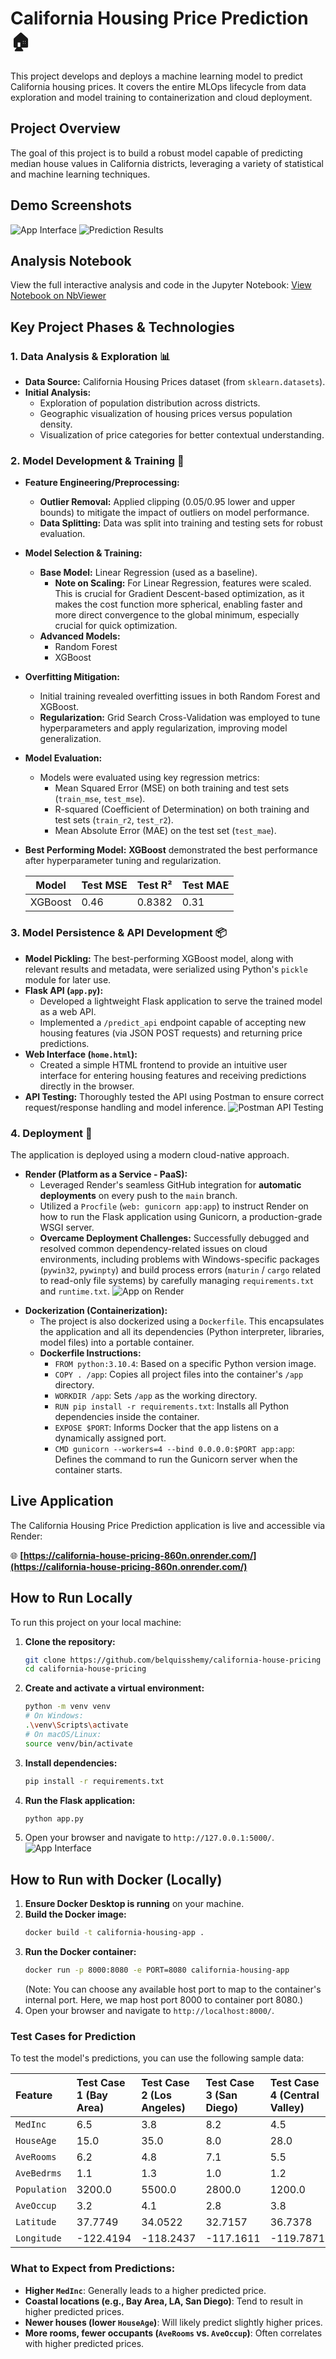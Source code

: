 # California Housing Price Prediction 🏠

This project develops and deploys a machine learning model to predict California housing prices. It covers the entire MLOps lifecycle from data exploration and model training to containerization and cloud deployment.

## Project Overview

The goal of this project is to build a robust model capable of predicting median house values in California districts, leveraging a variety of statistical and machine learning techniques.

## Demo Screenshots

![App Interface](Cal-App-Interface.png)
![Prediction Results](Cal-Predictions.png)

## Analysis Notebook

View the full interactive analysis and code in the Jupyter Notebook:
[View Notebook on NbViewer](https://nbviewer.org/github/belquisshemy/california-house-pricing/blob/main/cal_house_analysis.ipynb)

## Key Project Phases & Technologies

### 1. Data Analysis & Exploration 📊

- **Data Source:** California Housing Prices dataset (from `sklearn.datasets`).
- **Initial Analysis:**
  - Exploration of population distribution across districts.
  - Geographic visualization of housing prices versus population density.
  - Visualization of price categories for better contextual understanding.

### 2. Model Development & Training 🧠

- **Feature Engineering/Preprocessing:**
  - **Outlier Removal:** Applied clipping (0.05/0.95 lower and upper bounds) to mitigate the impact of outliers on model performance.
  - **Data Splitting:** Data was split into training and testing sets for robust evaluation.
- **Model Selection & Training:**
  - **Base Model:** Linear Regression (used as a baseline).
    - **Note on Scaling:** For Linear Regression, features were scaled. This is crucial for Gradient Descent-based optimization, as it makes the cost function more spherical, enabling faster and more direct convergence to the global minimum, especially crucial for quick optimization.
  - **Advanced Models:**
    - Random Forest
    - XGBoost
- **Overfitting Mitigation:**
  - Initial training revealed overfitting issues in both Random Forest and XGBoost.
  - **Regularization:** Grid Search Cross-Validation was employed to tune hyperparameters and apply regularization, improving model generalization.
- **Model Evaluation:**
  - Models were evaluated using key regression metrics:
    - Mean Squared Error (MSE) on both training and test sets (`train_mse`, `test_mse`).
    - R-squared (Coefficient of Determination) on both training and test sets (`train_r2`, `test_r2`).
    - Mean Absolute Error (MAE) on the test set (`test_mae`).
- **Best Performing Model:** **XGBoost** demonstrated the best performance after hyperparameter tuning and regularization.

  | Model   | Test MSE | Test R² | Test MAE |
  | ------- | -------- | ------- | -------- |
  | XGBoost | 0.46     | 0.8382  | 0.31     |

### 3. Model Persistence & API Development 📦

- **Model Pickling:** The best-performing XGBoost model, along with relevant results and metadata, were serialized using Python's `pickle` module for later use.
- **Flask API (`app.py`):**
  - Developed a lightweight Flask application to serve the trained model as a web API.
  - Implemented a `/predict_api` endpoint capable of accepting new housing features (via JSON POST requests) and returning price predictions.
- **Web Interface (`home.html`):**
  - Created a simple HTML frontend to provide an intuitive user interface for entering housing features and receiving predictions directly in the browser.
- **API Testing:** Thoroughly tested the API using Postman to ensure correct request/response handling and model inference.
  ![Postman API Testing](Cal_house_app_postman.png)

### 4. Deployment 🚀

The application is deployed using a modern cloud-native approach.

- **Render (Platform as a Service - PaaS):**
  - Leveraged Render's seamless GitHub integration for **automatic deployments** on every push to the `main` branch.
  - Utilized a `Procfile` (`web: gunicorn app:app`) to instruct Render on how to run the Flask application using Gunicorn, a production-grade WSGI server.
  - **Overcame Deployment Challenges:** Successfully debugged and resolved common dependency-related issues on cloud environments, including problems with Windows-specific packages (`pywin32`, `pywinpty`) and build process errors (`maturin` / `cargo` related to read-only file systems) by carefully managing `requirements.txt` and `runtime.txt`.
    ![App on Render](Cal-Pricing-RenderDash.png)

* **Dockerization (Containerization):**
  - The project is also dockerized using a `Dockerfile`. This encapsulates the application and all its dependencies (Python interpreter, libraries, model files) into a portable container.
  - **Dockerfile Instructions:**
    - `FROM python:3.10.4`: Based on a specific Python version image.
    - `COPY . /app`: Copies all project files into the container's `/app` directory.
    - `WORKDIR /app`: Sets `/app` as the working directory.
    - `RUN pip install -r requirements.txt`: Installs all Python dependencies inside the container.
    - `EXPOSE $PORT`: Informs Docker that the app listens on a dynamically assigned port.
    - `CMD gunicorn --workers=4 --bind 0.0.0.0:$PORT app:app`: Defines the command to run the Gunicorn server when the container starts.

## Live Application

The California Housing Price Prediction application is live and accessible via Render:

🌐 **[https://california-house-pricing-860n.onrender.com/](https://california-house-pricing-860n.onrender.com/)**

## How to Run Locally

To run this project on your local machine:

1.  **Clone the repository:**
    ```bash
    git clone https://github.com/belquisshemy/california-house-pricing
    cd california-house-pricing
    ```
2.  **Create and activate a virtual environment:**
    ```bash
    python -m venv venv
    # On Windows:
    .\venv\Scripts\activate
    # On macOS/Linux:
    source venv/bin/activate
    ```
3.  **Install dependencies:**
    ```bash
    pip install -r requirements.txt
    ```
4.  **Run the Flask application:**
    ```bash
    python app.py
    ```
5.  Open your browser and navigate to `http://127.0.0.1:5000/`.
    ![App Interface](California_housing_app.png)

## How to Run with Docker (Locally)

1.  **Ensure Docker Desktop is running** on your machine.
2.  **Build the Docker image:**
    ```bash
    docker build -t california-housing-app .
    ```
3.  **Run the Docker container:**
    ```bash
    docker run -p 8000:8080 -e PORT=8080 california-housing-app
    ```
    (Note: You can choose any available host port to map to the container's internal port. Here, we map host port 8000 to container port 8080.)
4.  Open your browser and navigate to `http://localhost:8000/`.

### Test Cases for Prediction

To test the model's predictions, you can use the following sample data:

| Feature      | Test Case 1 (Bay Area) | Test Case 2 (Los Angeles) | Test Case 3 (San Diego) | Test Case 4 (Central Valley) |
| :----------- | :--------------------- | :------------------------ | :---------------------- | :--------------------------- |
| `MedInc`     | 6.5                    | 3.8                       | 8.2                     | 4.5                          |
| `HouseAge`   | 15.0                   | 35.0                      | 8.0                     | 28.0                         |
| `AveRooms`   | 6.2                    | 4.8                       | 7.1                     | 5.5                          |
| `AveBedrms`  | 1.1                    | 1.3                       | 1.0                     | 1.2                          |
| `Population` | 3200.0                 | 5500.0                    | 2800.0                  | 1200.0                       |
| `AveOccup`   | 3.2                    | 4.1                       | 2.8                     | 3.8                          |
| `Latitude`   | 37.7749                | 34.0522                   | 32.7157                 | 36.7378                      |
| `Longitude`  | -122.4194              | -118.2437                 | -117.1611               | -119.7871                    |

### What to Expect from Predictions:

- **Higher `MedInc`**: Generally leads to a higher predicted price.
- **Coastal locations (e.g., Bay Area, LA, San Diego)**: Tend to result in higher predicted prices.
- **Newer houses (lower `HouseAge`)**: Will likely predict slightly higher prices.
- **More rooms, fewer occupants (`AveRooms` vs. `AveOccup`)**: Often correlates with higher predicted prices.

